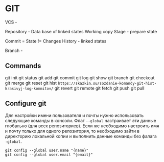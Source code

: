 # GIT
VCS - 

Repository - Data base of linked states
Working copy
Stage - prepare state

Commit = State != Changes
History - linked states

Branch - 

## Commands
git init
git status
git add
git commit
git log
git show
git branch
git checkout
git merge
git reset
git hist ```https://skazkin.su/sozdanie-komandy-git-hist-krasivyj-log-kommitov/```
git revert
git remote
git fetch
git push
git pull

## Configure git
Для настройки имени пользователя и почты нужно использовать следующие команды в консоли.
Флаг ```--global``` настраивает эти данные глобально (для всех репозиториев). Если же необходимо настроить имя и почту только для одного репозитория, то необходимо зайти в директорию локальной копии и выполнить данные команды без фалага ```-global```.
```console
git config --global user.name "{name}"
git config --global user.email "{email}"
```
